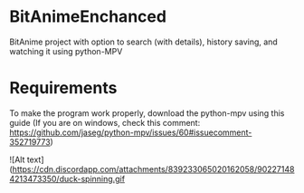 # BitAnimeEnchanced
BitAnime project with option to search (with details), history saving, and watching it using python-MPV

# Requirements
To make the program work properly, download the python-mpv using this guide (If you are on windows, check this comment: https://github.com/jaseg/python-mpv/issues/60#issuecomment-352719773)

![Alt text](https://cdn.discordapp.com/attachments/839233065020162058/902271484213473350/duck-spinning.gif
